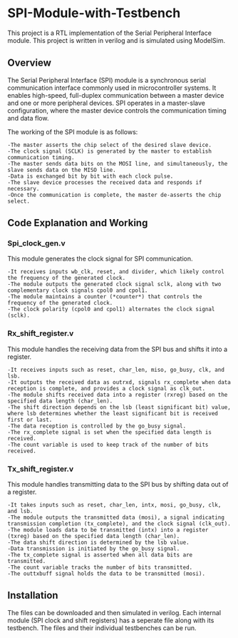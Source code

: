 # SPI-Module-with-Testbench

This project is a RTL implementation of the Serial Peripheral Interface module.
This project is written in verilog and is simulated using ModelSim.



## Overview
The Serial Peripheral Interface (SPI) module is a synchronous serial communication interface commonly used in microcontroller systems. It enables high-speed, full-duplex communication between a master device and one or more peripheral devices. SPI operates in a master-slave configuration, where the master device controls the communication timing and data flow.

The working of the SPI module is as follows:

    -The master asserts the chip select of the desired slave device.
    -The clock signal (SCLK) is generated by the master to establish communication timing.
    -The master sends data bits on the MOSI line, and simultaneously, the slave sends data on the MISO line.
    -Data is exchanged bit by bit with each clock pulse.
    -The slave device processes the received data and responds if necessary.
    -Once the communication is complete, the master de-asserts the chip select.
## Code Explanation and Working

### Spi_clock_gen.v

This module generates the clock signal for SPI communication. 

    -It receives inputs wb_clk, reset, and divider, which likely control the frequency of the generated clock.
    -The module outputs the generated clock signal sclk, along with two complementary clock signals cpol0 and cpol1.
    -The module maintains a counter (*counter*) that controls the frequency of the generated clock.
    -The clock polarity (cpol0 and cpol1) alternates the clock signal (sclk).

### Rx_shift_register.v
This module handles the receiving data from the SPI bus and shifts it into a register.

    -It receives inputs such as reset, char_len, miso, go_busy, clk, and lsb.
    -It outputs the received data as outrxd, signals rx_complete when data reception is complete, and provides a clock signal as clk_out.
    -The module shifts received data into a register (rxreg) based on the specified data length (char_len).
    -The shift direction depends on the lsb (least significant bit) value, where lsb determines whether the least significant bit is received first or last.
    -The data reception is controlled by the go_busy signal.
    -The rx_complete signal is set when the specified data length is received.
    -The count variable is used to keep track of the number of bits received.

### Tx_shift_register.v
This module handles transmitting data to the SPI bus by shifting data out of a register. 

    -It takes inputs such as reset, char_len, intx, mosi, go_busy, clk, and lsb.
    -The module outputs the transmitted data (mosi), a signal indicating transmission completion (tx_complete), and the clock signal (clk_out).
    -The module loads data to be transmitted (intx) into a register (txreg) based on the specified data length (char_len).
    -The data shift direction is determined by the lsb value.
    -Data transmission is initiated by the go_busy signal.
    -The tx_complete signal is asserted when all data bits are transmitted.
    -The count variable tracks the number of bits transmitted.
    -The outtxbuff signal holds the data to be transmitted (mosi).

## Installation

The files can be downloaded and then simulated in verilog. Each internal module (SPI clock and shift registers) has a seperate file along with its testbench. The files and their individual testbenches can be run.
